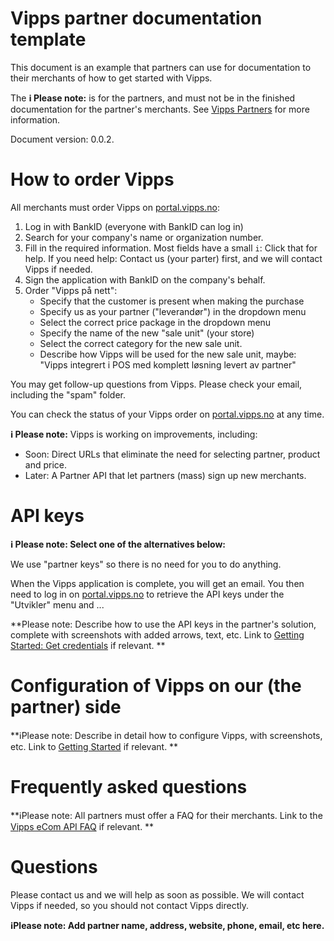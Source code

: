 # Vipps partner documentation template

This document is an example that partners can use for documentation to their
merchants of how to get started with Vipps.

The **ℹ️ Please note:** is for the partners, and must not be in the finished
documentation for the partner's merchants. See
[Vipps Partners](https://github.com/vippsas/vipps-partner)
for more information.

Document version: 0.0.2.

# How to order Vipps

All merchants must order Vipps on
[portal.vipps.no](https://portal.vipps.no):

1. Log in with BankID
   (everyone with BankID can log in)
2. Search for your company's name or organization number.
3. Fill in the required information.
   Most fields have a small `i`: Click that for help.
   If you need help: Contact us (your parter) first,
   and we will contact Vipps if needed.
4. Sign the application with BankID on the company's behalf.
5. Order "Vipps på nett":
   * Specify that the customer is present when making the purchase
   * Specify us as your partner ("leverandør") in the dropdown menu
   * Select the correct price package in the dropdown menu
   * Specify the name of the new "sale unit" (your store)
   * Select the correct category for the new sale unit.
   * Describe how Vipps will be used for the new sale unit, maybe:
     "Vipps integrert i POS med komplett løsning levert av partner"

You may get follow-up questions from Vipps. Please check your email,
including the "spam" folder.

You can check the status of your Vipps order on
[portal.vipps.no](https://portal.vipps.no)
at any time.

**ℹ️ Please note:** Vipps is working on improvements, including:
* Soon: Direct URLs that eliminate the need for selecting partner, product and price.
* Later: A Partner API that let partners (mass) sign up new merchants.

# API keys

**ℹ️ Please note: Select one of the alternatives below:**

We use "partner keys" so there is no need for you to do anything.

When the Vipps application is complete, you will get an email.
You then need to log in on
[portal.vipps.no](https://portal.vipps.no)
to retrieve the API keys under the "Utvikler" menu and ...

**Please note: Describe how to use the API keys in the partner's solution,
complete with screenshots with added arrows, text, etc.
Link to
[Getting Started: Get credentials](https://github.com/vippsas/vipps-developers/blob/master/vipps-getting-started.md#get-credentials)
if relevant.
**

# Configuration of Vipps on our (the partner) side

**ℹ️Please note: Describe in detail how to configure Vipps, with screenshots, etc.
Link to
[Getting Started](https://github.com/vippsas/vipps-developers/blob/master/vipps-getting-started.md)
if relevant.
**

# Frequently asked questions

**ℹ️Please note: All partners must offer a FAQ for their merchants.
Link to the
[Vipps eCom API FAQ](https://github.com/vippsas/vipps-ecom-api/blob/master/vipps-ecom-api-faq.md)
if relevant.
**

# Questions

Please contact us and we will help as soon as possible.
We will contact Vipps if needed, so you should not contact Vipps directly.

**ℹ️Please note: Add partner name, address, website, phone, email, etc here.**
